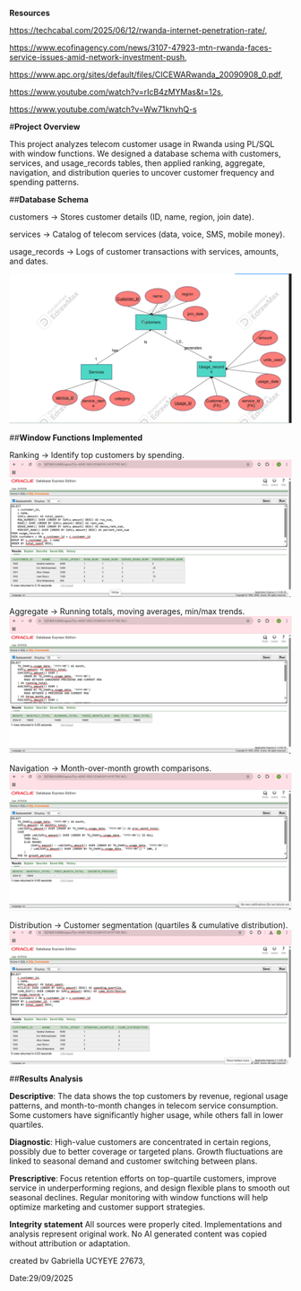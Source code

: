 **Resources**

https://techcabal.com/2025/06/12/rwanda-internet-penetration-rate/,

https://www.ecofinagency.com/news/3107-47923-mtn-rwanda-faces-service-issues-amid-network-investment-push,

https://www.apc.org/sites/default/files/CICEWARwanda_20090908_0.pdf,

https://www.youtube.com/watch?v=rIcB4zMYMas&t=12s,

https://www.youtube.com/watch?v=Ww71knvhQ-s

#**Project Overview**

This project analyzes telecom customer usage in Rwanda using PL/SQL with window functions.
We designed a database schema with customers, services, and usage_records tables, 
then applied ranking, aggregate, navigation, and distribution queries to uncover customer frequency and spending patterns.

##**Database Schema**

customers → Stores customer details (ID, name, region, join date).

services → Catalog of telecom services (data, voice, SMS, mobile money).

usage_records → Logs of customer transactions with services, amounts, and dates.

![img alt](https://github.com/Gabriella-K/plsql-window-functions--Gabriella---UCYEYE-/blob/612c8e00ee352cbe0a2594349dec57696f9778cc/ERdiagram.png)

##**Window Functions Implemented**

Ranking → Identify top customers by spending.
![img alt](https://github.com/Gabriella-K/plsql-window-functions--Gabriella---UCYEYE-/blob/9306e905a1e05a8faca4c17213a0629b9ed835c6/Screenshots/Ranking.png)

Aggregate → Running totals, moving averages, min/max trends.
![img alt](https://github.com/Gabriella-K/plsql-window-functions--Gabriella---UCYEYE-/blob/630cf24c887bad5a82c8928abd89b9bddc4c6634/Screenshots/Aggregate.png)

Navigation → Month-over-month growth comparisons.
![img alt](https://github.com/Gabriella-K/plsql-window-functions--Gabriella---UCYEYE-/blob/85e1013ae8935a9d7d0fee46b054c4a9d38720c7/Screenshots/Navigation.png)

Distribution → Customer segmentation (quartiles & cumulative distribution).
![img alt](https://github.com/Gabriella-K/plsql-window-functions--Gabriella---UCYEYE-/blob/b0c4a2d01110c1a8d220d167b3edf28d19d9e93f/Screenshots/Distribution.png)

##**Results Analysis**

**Descriptive**:
The data shows the top customers by revenue, regional usage patterns, and month-to-month changes in telecom service consumption. 
Some customers have significantly higher usage, while others fall in lower quartiles.

**Diagnostic**:
High-value customers are concentrated in certain regions, possibly due to better coverage or targeted plans. 
Growth fluctuations are linked to seasonal demand and customer switching between plans.

**Prescriptive**:
Focus retention efforts on top-quartile customers, improve service in underperforming regions, and design flexible plans to smooth out seasonal declines. 
Regular monitoring with window functions will help optimize marketing and customer support strategies.

**Integrity statement**
All sources were properly cited. Implementations and analysis represent original work. No AI generated content was copied without attribution or adaptation.

created bv Gabriella UCYEYE  27673,

Date:29/09/2025
